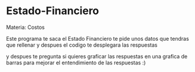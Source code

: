 # Estado-Financiero
Materia: Costos

Este programa te saca el Estado Financiero te pide unos datos que tendras que rellenar y despues el codigo te desplegara las respuestas

y despues te pregunta si quieres graficar las respuestas en una grafica de barras para mejorar el entendimiento de las respuestas :) 
